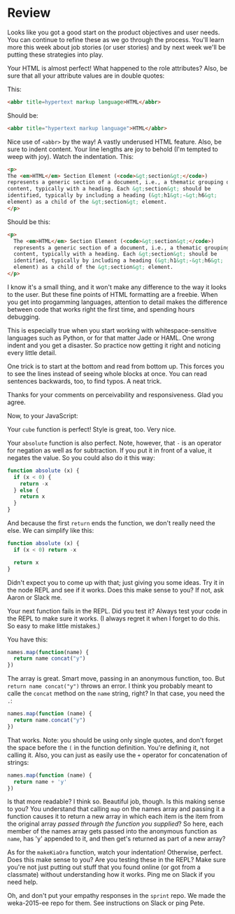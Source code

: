 # Review

Looks like you got a good start on the product objectives and user needs. You can continue to refine these as we go through the process. You'll learn more this week about job stories (or user stories) and by next week we'll be putting these strategies into play.

Your HTML is almost perfect! What happened to the role attributes? Also, be sure that all your attribute values are in double quotes:

This:

```html
<abbr title=hypertext markup language>HTML</abbr>
```

Should be:

```html
<abbr title="hypertext markup language">HTML</abbr>
```

Nice use of `<abbr>` by the way! A vastly underused HTML feature. Also, be sure to indent content. Your line lengths are joy to behold (I'm tempted to weep with joy). Watch the indentation. This:

```html
<p>
The <em>HTML</em> Section Element (<code>&gt;section&gt;</code>)
represents a generic section of a document, i.e., a thematic grouping of
content, typically with a heading. Each &gt;section&gt; should be
identified, typically by including a heading (&gt;h1&gt;-&gt;h6&gt;
element) as a child of the &gt;section&gt; element.
</p>
```

Should be this:

```html
<p>
  The <em>HTML</em> Section Element (<code>&gt;section&gt;</code>)
  represents a generic section of a document, i.e., a thematic grouping of
  content, typically with a heading. Each &gt;section&gt; should be
  identified, typically by including a heading (&gt;h1&gt;-&gt;h6&gt;
  element) as a child of the &gt;section&gt; element.
</p>
```

I know it's a small thing, and it won't make any difference to the way it looks to the user. But these fine points of HTML formatting are a freebie. When you get into progamming languages, attention to detail makes the difference between code that works right the first time, and spending hours debugging.

This is especially true when you start working with whitespace-sensitive languages such as Python, or for that matter Jade or HAML. One wrong indent and you get a disaster. So practice now getting it right and noticing every little detail.

One trick is to start at the bottom and read from bottom up. This forces you to see the lines instead of seeing whole blocks at once. You can read sentences backwards, too, to find typos. A neat trick.

Thanks for your comments on perceivability and responsiveness. Glad you agree.

Now, to your JavaScript:

Your `cube` function is perfect! Style is great, too. Very nice.

Your `absolute` function is also perfect. Note, however, that `-` is an operator for negation as well as for subtraction. If you put it in front of a value, it negates the value. So you could also do it this way:

```js
function absolute (x) {
  if (x < 0) {
    return -x
  } else {
    return x
  }
}
```

And because the first `return` ends the function, we don't really need the else. We can simplify like this:

```js
function absolute (x) {
  if (x < 0) return -x

  return x
}
```

Didn't expect you to come up with that; just giving you some ideas. Try it in the node REPL and see if it works. Does this make sense to you? If not, ask Aaron or Slack me.

Your next function fails in the REPL. Did you test it? Always test your code in the REPL to make sure it works. (I always regret it when I forget to do this. So easy to make little mistakes.)

You have this:

```js
names.map(function(name) {
  return name concat("y")
})
```

The array is great. Smart move, passing in an anonymous function, too. But `return name concat("y")` throws an error. I think you probably meant to calle the `concat` method on the `name` string, right? In that case, you need the `.`:

```js
names.map(function (name) {
  return name.concat("y")
})
```

That works. Note: you should be using only single quotes, and don't forget the space before the `(` in the function definition. You're defining it, not calling it. Also, you can just as easily use the `+` operator for concatenation of strings:

```js
names.map(function (name) {
  return name + 'y'
})
```

Is that more readable? I think so. Beautiful job, though. Is this making sense to you? You understand that calling `map` on the names array and passing it a function causes it to return a new array in which each item is the item from the original array *passed through the function you supplied*? So here, each member of the names array gets passed into the anonymous function as `name`, has 'y' appended to it, and then get's returned as part of a new array?

As for the `makeKiaOra` function, watch your indentation! Otherwise, perfect. Does this make sense to you? Are you testing these in the REPL? Make sure you're not just putting out stuff that you found online (or got from a classmate) without understanding how it works. Ping me on Slack if you need help.

Oh, and don't put your empathy responses in the `sprint` repo. We made the weka-2015-ee repo for them. See instructions on Slack or ping Pete.
